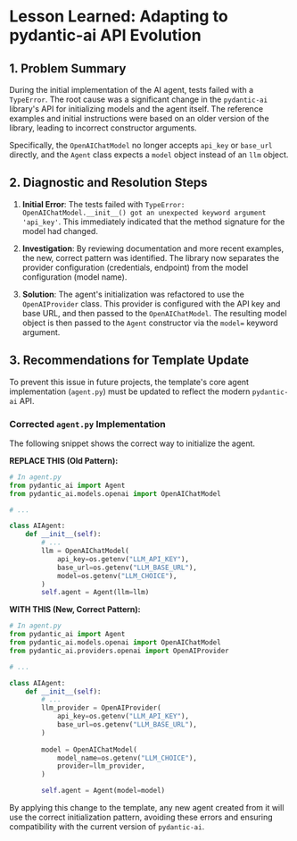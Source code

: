 # Lesson Learned: Adapting to pydantic-ai API Evolution

## 1. Problem Summary

During the initial implementation of the AI agent, tests failed with a `TypeError`. The root cause was a significant change in the `pydantic-ai` library's API for initializing models and the agent itself. The reference examples and initial instructions were based on an older version of the library, leading to incorrect constructor arguments.

Specifically, the `OpenAIChatModel` no longer accepts `api_key` or `base_url` directly, and the `Agent` class expects a `model` object instead of an `llm` object.

## 2. Diagnostic and Resolution Steps

1.  **Initial Error**: The tests failed with `TypeError: OpenAIChatModel.__init__() got an unexpected keyword argument 'api_key'`. This immediately indicated that the method signature for the model had changed.

2.  **Investigation**: By reviewing documentation and more recent examples, the new, correct pattern was identified. The library now separates the provider configuration (credentials, endpoint) from the model configuration (model name).

3.  **Solution**: The agent's initialization was refactored to use the `OpenAIProvider` class. This provider is configured with the API key and base URL, and then passed to the `OpenAIChatModel`. The resulting model object is then passed to the `Agent` constructor via the `model=` keyword argument.

## 3. Recommendations for Template Update

To prevent this issue in future projects, the template's core agent implementation (`agent.py`) must be updated to reflect the modern `pydantic-ai` API.

### Corrected `agent.py` Implementation

The following snippet shows the correct way to initialize the agent.

**REPLACE THIS (Old Pattern):**
```python
# In agent.py
from pydantic_ai import Agent
from pydantic_ai.models.openai import OpenAIChatModel

# ...

class AIAgent:
    def __init__(self):
        # ...
        llm = OpenAIChatModel(
            api_key=os.getenv("LLM_API_KEY"),
            base_url=os.getenv("LLM_BASE_URL"),
            model=os.getenv("LLM_CHOICE"),
        )
        self.agent = Agent(llm=llm)
```

**WITH THIS (New, Correct Pattern):**
```python
# In agent.py
from pydantic_ai import Agent
from pydantic_ai.models.openai import OpenAIChatModel
from pydantic_ai.providers.openai import OpenAIProvider

# ...

class AIAgent:
    def __init__(self):
        # ...
        llm_provider = OpenAIProvider(
            api_key=os.getenv("LLM_API_KEY"),
            base_url=os.getenv("LLM_BASE_URL"),
        )
        
        model = OpenAIChatModel(
            model_name=os.getenv("LLM_CHOICE"),
            provider=llm_provider,
        )

        self.agent = Agent(model=model)
```

By applying this change to the template, any new agent created from it will use the correct initialization pattern, avoiding these errors and ensuring compatibility with the current version of `pydantic-ai`.
